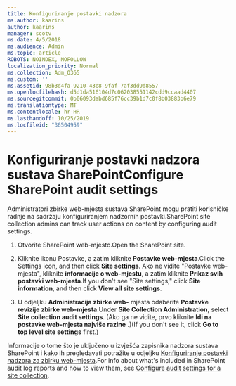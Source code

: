 ```yaml
---
title: Konfiguriranje postavki nadzora
ms.author: kaarins
author: kaarins
manager: scotv
ms.date: 4/5/2018
ms.audience: Admin
ms.topic: article
ROBOTS: NOINDEX, NOFOLLOW
localization_priority: Normal
ms.collection: Adm_O365
ms.custom: ''
ms.assetid: 98b3d4fa-9210-43e8-9faf-7af3dd9d8557
ms.openlocfilehash: d5d1da516104d7c062038551142cdd9ccaad4407
ms.sourcegitcommit: 0b06093dabd685f76cc39b1d7c0f8b03883b6e79
ms.translationtype: MT
ms.contentlocale: hr-HR
ms.lasthandoff: 10/25/2019
ms.locfileid: "36504959"
---
```

# <a name="configure-sharepoint-audit-settings"></a><span data-ttu-id="ca3e9-102">Konfiguriranje postavki nadzora sustava SharePoint</span><span class="sxs-lookup"><span data-stu-id="ca3e9-102">Configure SharePoint audit settings</span></span>

<span data-ttu-id="ca3e9-103">Administratori zbirke web-mjesta sustava SharePoint mogu pratiti korisničke radnje na sadržaju konfiguriranjem nadzornih postavki.</span><span class="sxs-lookup"><span data-stu-id="ca3e9-103">SharePoint site collection admins can track user actions on content by configuring audit settings.</span></span>
  
1. <span data-ttu-id="ca3e9-104">Otvorite SharePoint web-mjesto.</span><span class="sxs-lookup"><span data-stu-id="ca3e9-104">Open the SharePoint site.</span></span>
    
2. <span data-ttu-id="ca3e9-105">Kliknite ikonu Postavke, a zatim kliknite **Postavke web-mjesta**.</span><span class="sxs-lookup"><span data-stu-id="ca3e9-105">Click the Settings icon, and then click **Site settings**.</span></span> <span data-ttu-id="ca3e9-106">Ako ne vidite "Postavke web-mjesta", kliknite **informacije o web-mjestu**, a zatim kliknite **Prikaz svih postavki web-mjesta**.</span><span class="sxs-lookup"><span data-stu-id="ca3e9-106">If you don't see "Site settings," click **Site information**, and then click **View all site settings**.</span></span>
    
3. <span data-ttu-id="ca3e9-107">U odjeljku **Administracija zbirke web-** mjesta odaberite **Postavke revizije zbirke web-mjesta**.</span><span class="sxs-lookup"><span data-stu-id="ca3e9-107">Under **Site Collection Administration**, select **Site collection audit settings**.</span></span> <span data-ttu-id="ca3e9-108">(Ako ga ne vidite, prvo kliknite **Idi na postavke web-mjesta najviše razine** .)</span><span class="sxs-lookup"><span data-stu-id="ca3e9-108">(If you don't see it, click **Go to top level site settings** first.)</span></span> 
    
<span data-ttu-id="ca3e9-109">Informacije o tome što je uključeno u izvješća zapisnika nadzora sustava SharePoint i kako ih pregledavati potražite u odjeljku [Konfiguriranje postavki nadzora za zbirku web-mjesta](https://go.microsoft.com/fwlink/?linkid=404050).</span><span class="sxs-lookup"><span data-stu-id="ca3e9-109">For info about what's included in SharePoint audit log reports and how to view them, see [Configure audit settings for a site collection](https://go.microsoft.com/fwlink/?linkid=404050).</span></span>
  

